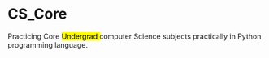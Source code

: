 # CS_Core
Practicing Core <mark> Undergrad </mark> computer Science subjects practically in Python programming language.
